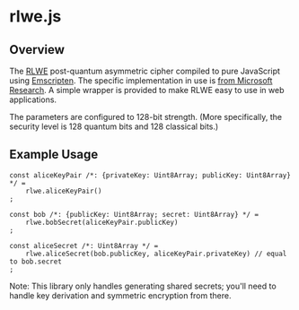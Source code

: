 # rlwe.js

## Overview

The [RLWE](https://en.wikipedia.org/wiki/Ring_learning_with_errors_key_exchange) post-quantum asymmetric
cipher compiled to pure JavaScript using [Emscripten](https://github.com/kripken/emscripten).
The specific implementation in use is [from Microsoft Research](https://research.microsoft.com/en-us/projects/latticecrypto).
A simple wrapper is provided to make RLWE easy to use in web applications.

The parameters are configured to 128-bit strength. (More specifically, the security level is
128 quantum bits and 128 classical bits.)

## Example Usage

	const aliceKeyPair /*: {privateKey: Uint8Array; publicKey: Uint8Array} */ =
		rlwe.aliceKeyPair()
	;

	const bob /*: {publicKey: Uint8Array; secret: Uint8Array} */ =
		rlwe.bobSecret(aliceKeyPair.publicKey)
	;

	const aliceSecret /*: Uint8Array */ =
		rlwe.aliceSecret(bob.publicKey, aliceKeyPair.privateKey) // equal to bob.secret
	;

Note: This library only handles generating shared secrets; you'll need to handle key derivation
and symmetric encryption from there.
